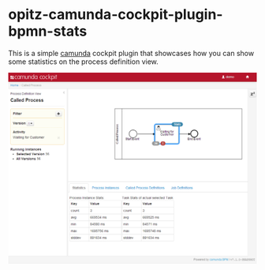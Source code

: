 opitz-camunda-cockpit-plugin-bpmn-stats
=======================================

This is a simple [camunda](http://www.camunda.org) cockpit plugin that showcases how you can show some statistics on the process definition view.

![Screenshot](screenshot2.png?raw=true "Screenshot")
